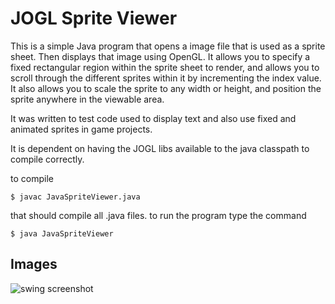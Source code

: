 
# JOGL Sprite Viewer
This is a simple Java program that opens a image file that is used as a sprite 
sheet. Then displays that image using OpenGL. It allows you to specify a fixed
rectangular region within the sprite sheet to render, and allows you to scroll
through the different sprites within it by incrementing the index value. It also
allows you to scale the sprite to any width or height, and position the sprite
anywhere in the viewable area.

It was written to test code used to display text and also use fixed and animated 
sprites in game projects.

It is dependent on having the JOGL libs available to the java classpath to compile
correctly. 

to compile

	$ javac JavaSpriteViewer.java

that should compile all .java files. to run the program type the command

	$ java JavaSpriteViewer

## Images 
![swing screenshot](https://i.imgur.com/1hODp8Z.png)

